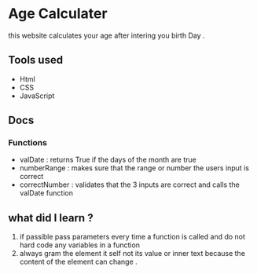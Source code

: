 # Age Calculater

this website calculates your age after intering you birth Day .

## Tools used

- Html
- CSS
- JavaScript

## Docs

### Functions

- valDate : returns True if the days of the month are true
- numberRange : makes sure that the range or number the users input is correct
- correctNumber : validates that the 3 inputs are correct and calls the valDate function

## what did I learn ?

1. if passible pass parameters every time a function is called and do not hard code any variables in a function
2. always gram the element it self not its value or inner text because the content of the element can change .
